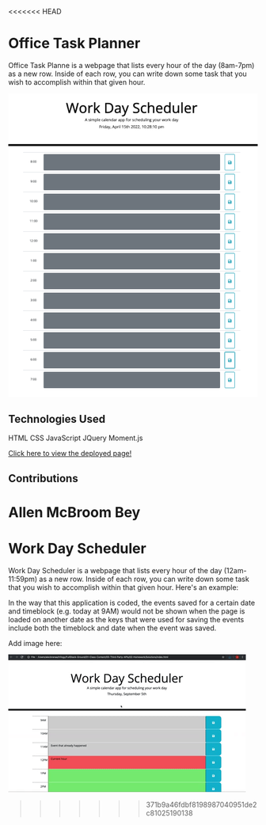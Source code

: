<<<<<<< HEAD
# Office Task Planner
Office Task Planne is a webpage that lists every hour of the day (8am-7pm) as a new row. Inside of each row, you can write down some task that you wish to accomplish within that given hour.

![Screenshot of portfolio](docs/assets/images/office-task-planner.png)

## Technologies Used
HTML
CSS
JavaScript
JQuery
Moment.js

[Click here to view the deployed page!](https://allenm03.github.io/office-task-planner-/)

## Contributions
Allen McBroom Bey
=======
# Work Day Scheduler

Work Day Scheduler is a webpage that lists every hour of the day (12am-11:59pm) as a new row. Inside of each row, you can write down some task that you wish to accomplish within that given hour. Here's an example:

In the way that this application is coded, the events saved for a certain date and timeblock (e.g. today at 9AM) would not be shown when the page is loaded on another date as the keys that were used for saving the events include both the timeblock and date when the event was saved.

Add image here:





![Work Day Scheduler app with color-coded time slots shows a new event being typed in the 5PM slot.](./Assets/05-third-party-apis-homework-demo.gif)
>>>>>>> 371b9a46fdbf8198987040951de2c81025190138

